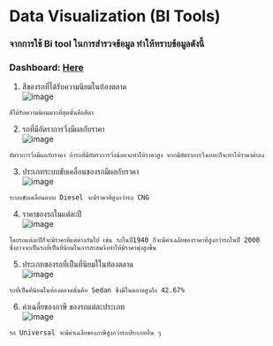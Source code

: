 # Data Visualization (BI Tools)
### จากการใช้ Bi tool ในการสำรวจข้อมูล ทำให้ทราบข้อมูลดังนี้ 
### Dashboard: [Here](https://app.powerbi.com/view?r=eyJrIjoiMGRjZjI1NzYtMjdiZi00ZmMzLWI3NzUtMWZkZWQwOTJjNTVjIiwidCI6IjZmNDQzMmRjLTIwZDItNDQxZC1iMWRiLWFjMzM4MGJhNjMzZCIsImMiOjEwfQ%3D%3D)

1. สีของรถที่ได้รับความนิยมในท้องตลาด <br>
![image](https://user-images.githubusercontent.com/50835875/146220421-02f0a67f-09d3-450b-96d1-906b00180509.png)<br>
```
สีได้รับความนิยมมากที่สุดนั้นคือสีดำ
```
2. รถที่มีอัตราการวิ่งมีผลกับราคา<br>
![image](https://user-images.githubusercontent.com/50835875/146220769-83c8d1b8-54e7-41f4-adb8-b9577044a3c0.png)<br>
```
อัตราการวิ่งมีผลกับราคา ถ้ารถที่มีอัตราการวิ่งน้อยจะทำให้ราคาสูง หากมีอัตราการวื่งเยอะก็จะทำให้ราคาต่ำลง
```
3. ประเภทระบบขับเคลื่อนของรถมีผลกับราคา<br>
![image](https://user-images.githubusercontent.com/50835875/146219392-ee3f29c0-d3ed-499f-9a66-dd3fc02fc0f1.png)<br>
```
ระบบขับเคลื่อนแบบ Diesel จะมีราคาที่สูงกว่ารถ CNG
```
4. ราคาของรถในแต่ละปี <br>
![image](https://user-images.githubusercontent.com/50835875/146219441-516d3ea1-5b76-49d4-b168-5e2ced9c77b0.png)<br>
```
โดยรถแต่ละปีก็จะมีราคาที่แต่ต่างกันไป เช่น รถในปี1940 ก็จะมีค่าเฉลี่ยของราคาที่สูงกว่ารถในปี 2000 
ซึ่งอาจจะเป็นรถที่เป็นที่นิยมในการสะสมจึงทำให้มีราคาพุ่งสูงขึ้น
```
5. ประเภทของรถที่เป็นที่นิยมใในท้องตลาด<br>
![image](https://user-images.githubusercontent.com/50835875/146219508-231be8ba-33a2-42c8-9e45-07a037dc5d02.png)<br>
```
รถที่เป็นที่นิยมในท้องตลาดนั้นคือ Sedan ซึ่งมีในตลาดสูงถึง 42.67%
```
6. ค่าเฉลี่ยของภาษี ของรถแต่ละประเภท <br>
![image](https://user-images.githubusercontent.com/50835875/146223821-7dc05b8a-52af-45dc-9dd4-afeec161ad0b.png)
```
รถ Universal จะมีค่าเฉลี่ยของภาษีสูงกว่ารถประเภทอื่น ๆ
```







